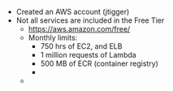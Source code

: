 - Created an AWS account (jtigger)
- Not all services are included in the Free Tier
	- https://aws.amazon.com/free/
	- Monthly limits:
		- 750 hrs of EC2, and ELB
		- 1 million requests of Lambda
		- 500 MB of ECR (container registry)
		-
	-